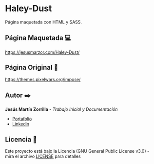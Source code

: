 # Haley-Dust
Página maquetada con HTML y SASS.

## Página Maquetada 💻
https://jesusmarzor.com/Haley-Dust/

## Página Original 🙌
https://themes.pixelwars.org/impose/

## Autor ✒️
**Jesús Martín Zorrilla** - *Trabajo Inicial y Documentación*

- [Portafolio](https://jesusmarzor.com)
- [Linkedin](https://www.linkedin.com/in/jesusmarzor/)

## Licencia 📄
Este proyecto está bajo la Licencia (GNU General Public License v3.0) - mira el archivo [LICENSE](LICENSE) para detalles
